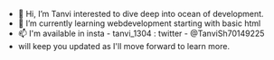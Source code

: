 - 👋 Hi, I’m Tanvi interested to dive deep into ocean of development.
- 🌱 I’m currently learning webdevelopment starting with basic html
- 📫 I'm available in insta - tanvi_1304 : twitter - @TanviSh70149225
- will keep you updated as I'll move forward to learn more.
